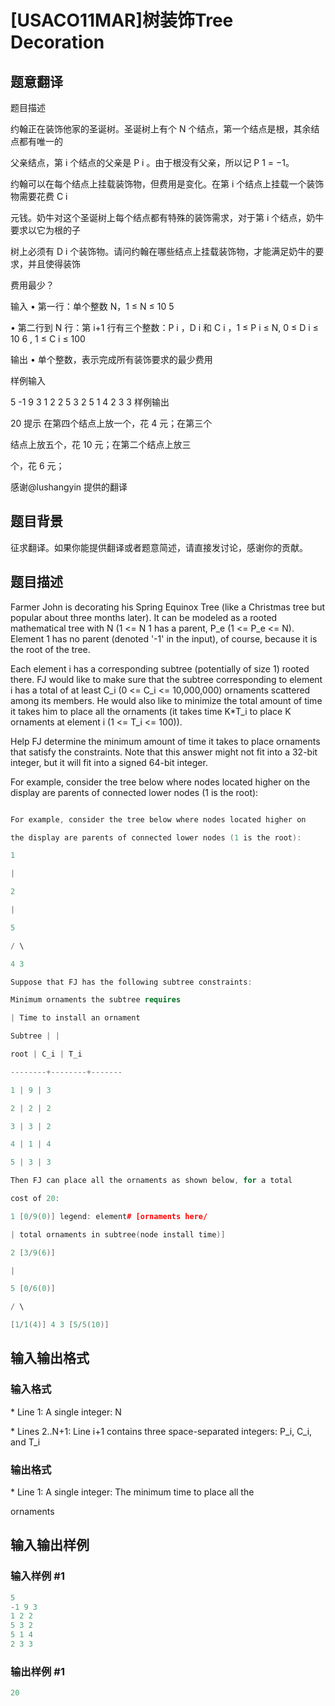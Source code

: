 # [USACO11MAR]树装饰Tree Decoration

## 题意翻译

题目描述

约翰正在装饰他家的圣诞树。圣诞树上有个 N 个结点，第一个结点是根，其余结点都有唯一的

父亲结点，第 i 个结点的父亲是 P i 。由于根没有父亲，所以记 P 1 = −1。

约翰可以在每个结点上挂载装饰物，但费用是变化。在第 i 个结点上挂载一个装饰物需要花费 C i

元钱。奶牛对这个圣诞树上每个结点都有特殊的装饰需求，对于第 i 个结点，奶牛要求以它为根的子

树上必须有 D i 个装饰物。请问约翰在哪些结点上挂载装饰物，才能满足奶牛的要求，并且使得装饰

费用最少？

输入 • 第一行：单个整数 N，1 ≤ N ≤ 10 5

• 第二行到 N 行：第 i+1 行有三个整数：P i ，D i 和 C i ，1 ≤ P i ≤ N, 0 ≤ D i ≤ 10 6 , 1 ≤ C i ≤ 100

输出 • 单个整数，表示完成所有装饰要求的最少费用

样例输入

5 -1 9 3 1 2 2 5 3 2 5 1 4 2 3 3 样例输出

20 提示 在第四个结点上放一个，花 4 元；在第三个

结点上放五个，花 10 元；在第二个结点上放三

个，花 6 元；

感谢@lushangyin 提供的翻译

## 题目背景

征求翻译。如果你能提供翻译或者题意简述，请直接发讨论，感谢你的贡献。

## 题目描述

Farmer John is decorating his Spring Equinox Tree (like a Christmas tree but popular about three months later). It can be modeled as a rooted mathematical tree with N (1 <= N  1 has a parent, P\_e (1 <= P\_e <= N). Element 1 has no parent (denoted '-1' in the input), of course, because it is the root of the tree.

Each element i has a corresponding subtree (potentially of size 1) rooted there. FJ would like to make sure that the subtree corresponding to element i has a total of at least C\_i (0 <= C\_i <= 10,000,000) ornaments scattered among its members. He would also like to minimize the total amount of time it takes him to place all the ornaments (it takes time K\*T\_i to place K ornaments at element i (1 <= T\_i <= 100)).

Help FJ determine the minimum amount of time it takes to place ornaments that satisfy the constraints. Note that this answer might not fit into a 32-bit integer, but it will fit into a signed 64-bit integer.

For example, consider the tree below where nodes located higher on the display are parents of connected lower nodes (1 is the root):

```cpp

For example, consider the tree below where nodes located higher on

the display are parents of connected lower nodes (1 is the root):

1

|

2

|

5

/ \

4 3

Suppose that FJ has the following subtree constraints:

Minimum ornaments the subtree requires

| Time to install an ornament

Subtree | |

root | C_i | T_i

--------+--------+-------

1 | 9 | 3

2 | 2 | 2

3 | 3 | 2

4 | 1 | 4

5 | 3 | 3

Then FJ can place all the ornaments as shown below, for a total

cost of 20:

1 [0/9(0)] legend: element# [ornaments here/

| total ornaments in subtree(node install time)]

2 [3/9(6)]

|

5 [0/6(0)]

/ \

[1/1(4)] 4 3 [5/5(10)]

```

## 输入输出格式

### 输入格式

\* Line 1: A single integer: N

\* Lines 2..N+1: Line i+1 contains three space-separated integers: P\_i, C\_i, and T\_i

### 输出格式

\* Line 1: A single integer: The minimum time to place all the

ornaments

## 输入输出样例

### 输入样例 #1

```cpp
5 
-1 9 3 
1 2 2 
5 3 2 
5 1 4 
2 3 3 

```
### 输出样例 #1

```cpp
20 

```
